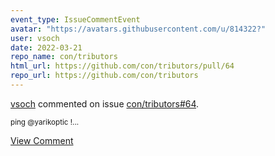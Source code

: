```yaml
---
event_type: IssueCommentEvent
avatar: "https://avatars.githubusercontent.com/u/814322?"
user: vsoch
date: 2022-03-21
repo_name: con/tributors
html_url: https://github.com/con/tributors/pull/64
repo_url: https://github.com/con/tributors
---
```


<a href='https://github.com/vsoch' target='_blank'>vsoch</a> commented on issue <a href='https://github.com/con/tributors/pull/64' target='_blank'>con/tributors#64</a>.

<small>ping @yarikoptic !...</small>

<a href='https://github.com/con/tributors/pull/64' target='_blank'>View Comment</a>